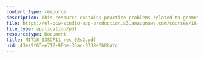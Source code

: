 ```yaml
---
content_type: resource
description: This resource contains practice problems related to geometric methods.
file: https://ol-ocw-studio-app-production.s3.amazonaws.com/courses/18-03sc-differential-equations-fall-2011/43ea9f63e71290be36ac9738e2b0bafc_MIT18_03SCF11_rec_02s2.pdf
file_type: application/pdf
resourcetype: Document
title: MIT18_03SCF11_rec_02s2.pdf
uid: 43ea9f63-e712-90be-36ac-9738e2b0bafc
---
```

